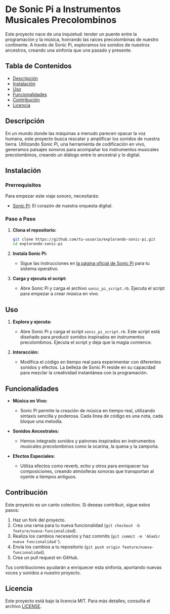 
# De Sonic Pi a Instrumentos Musicales Precolombinos

Este proyecto nace de una inquietud: tender un puente entre la programación y la música, honrando las raíces precolombinas de nuestro continente. A través de Sonic Pi, exploramos los sonidos de nuestros ancestros, creando una sinfonía que une pasado y presente.

## Tabla de Contenidos

- [Descripción](#descripción)
- [Instalación](#instalación)
- [Uso](#uso)
- [Funcionalidades](#funcionalidades)
- [Contribución](#contribución)
- [Licencia](#licencia)

## Descripción

En un mundo donde las máquinas a menudo parecen opacar la voz humana, este proyecto busca rescatar y amplificar los sonidos de nuestra tierra. Utilizando Sonic Pi, una herramienta de codificación en vivo, generamos paisajes sonoros para acompañar los instrumentos musicales precolombinos, creando un diálogo entre lo ancestral y lo digital.

## Instalación

### Prerrequisitos

Para empezar este viaje sonoro, necesitarás:

- [Sonic Pi](https://sonic-pi.net/): El corazón de nuestra orquesta digital.

### Paso a Paso

1. **Clona el repositorio:**
   ```bash
   git clone https://github.com/tu-usuario/explorando-sonic-pi.git
   cd explorando-sonic-pi
   ```

2. **Instala Sonic Pi:**
   - Sigue las instrucciones en [la página oficial de Sonic Pi](https://sonic-pi.net/) para tu sistema operativo.

3. **Carga y ejecuta el script:**
   - Abre Sonic Pi y carga el archivo `sonic_pi_script.rb`. Ejecuta el script para empezar a crear música en vivo.

## Uso

1. **Explora y ejecuta:**
   - Abre Sonic Pi y carga el script `sonic_pi_script.rb`. Este script está diseñado para producir sonidos inspirados en instrumentos precolombinos. Ejecuta el script y deja que la magia comience.

2. **Interacción:**
   - Modifica el código en tiempo real para experimentar con diferentes sonidos y efectos. La belleza de Sonic Pi reside en su capacidad para mezclar la creatividad instantánea con la programación.

## Funcionalidades

- **Música en Vivo:**
  - Sonic Pi permite la creación de música en tiempo real, utilizando sintaxis sencilla y poderosa. Cada línea de código es una nota, cada bloque una melodía.

- **Sonidos Ancestrales:**
  - Hemos integrado sonidos y patrones inspirados en instrumentos musicales precolombinos como la ocarina, la quena y la zampoña.

- **Efectos Especiales:**
  - Utiliza efectos como reverb, echo y otros para enriquecer tus composiciones, creando atmósferas sonoras que transportan al oyente a tiempos antiguos.

## Contribución

Este proyecto es un canto colectivo. Si deseas contribuir, sigue estos pasos:

1. Haz un fork del proyecto.
2. Crea una rama para tu nueva funcionalidad (`git checkout -b feature/nueva-funcionalidad`).
3. Realiza los cambios necesarios y haz commits (`git commit -m 'Añadir nueva funcionalidad'`).
4. Envía los cambios a tu repositorio (`git push origin feature/nueva-funcionalidad`).
5. Crea un pull request en GitHub.

Tus contribuciones ayudarán a enriquecer esta sinfonía, aportando nuevas voces y sonidos a nuestro proyecto.

## Licencia

Este proyecto está bajo la licencia MIT. Para más detalles, consulta el archivo [LICENSE](LICENSE).
